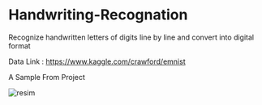 # Handwriting-Recognation
Recognize handwritten letters of digits line by line and convert into digital format

Data Link : https://www.kaggle.com/crawford/emnist

A Sample From Project

![resim](https://user-images.githubusercontent.com/61596145/111374721-7a58bf00-86ae-11eb-9162-5d628a65f0e9.png)
